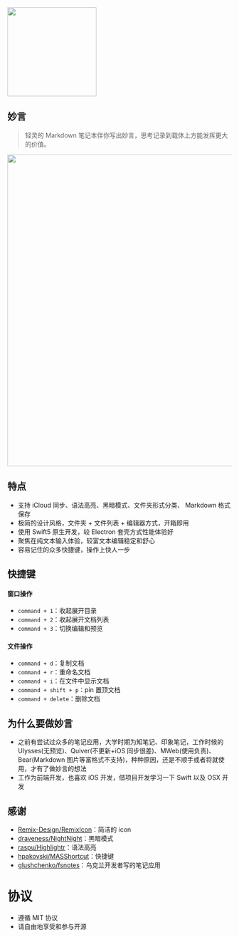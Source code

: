 <img src=https://qpluspicture.oss-cn-beijing.aliyuncs.com/DlvpN4/logo.png width=200  />

## 妙言

> 轻灵的 Markdown 笔记本伴你写出妙言，思考记录到载体上方能发挥更大的价值。

<img src=https://qpluspicture.oss-cn-beijing.aliyuncs.com/6kkcFA/miaoyan.gif width=700 />

## 特点

- 支持 iCloud 同步、语法高亮、黑暗模式、文件夹形式分类、 Markdown 格式保存
- 极简的设计风格，文件夹 + 文件列表 + 编辑器方式，开箱即用
- 使用 Swift5 原生开发，较 Electron 套壳方式性能体验好
- 聚焦在纯文本输入体验，较富文本编辑稳定和舒心
- 容易记住的众多快捷键，操作上快人一步

## 快捷键

#### 窗口操作

- `command + 1`：收起展开目录
- `command + 2`：收起展开文档列表
- `command + 3`：切换编辑和预览

#### 文件操作

- `command + d`：复制文档
- `command + r`：重命名文档
- `command + i`：在文件中显示文档
- `command + shift + p`：pin 置顶文档
- `command + delete`：删除文档

## 为什么要做妙言

- 之前有尝试过众多的笔记应用，大学时期为知笔记、印象笔记，工作时候的 Ulysses(无预览)、Quiver(不更新+iOS 同步很差)、MWeb(使用负责)、Bear(Markdown 图片等富格式不支持)，种种原因，还是不顺手或者将就使用，才有了做妙言的想法
- 工作为前端开发，也喜欢 iOS 开发，借项目开发学习一下 Swift 以及 OSX 开发

## 感谢

- [Remix-Design/RemixIcon](https://github.com/Remix-Design/RemixIcon)：简洁的 icon
- [draveness/NightNight](https://github.com/draveness/NightNight)：黑暗模式
- [raspu/Highlightr](https://github.com/raspu/Highlightr)：语法高亮
- [hpakovski/MASShortcut](https://github.com/shpakovski/MASShortcut)：快捷键
- [glushchenko/fsnotes](https://github.com/glushchenko/fsnotes)：乌克兰开发者写的笔记应用

# 协议

- 遵循 MIT 协议
- 请自由地享受和参与开源
